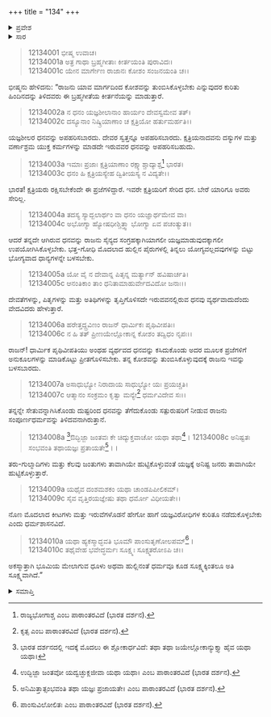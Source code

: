 +++
title = "134"
+++

<details><summary>ಪ್ರವೇಶ</summary>


।।   ಓಂ ಓಂ ನಮೋ ನಾರಾಯಣಾಯ।।   ಶ್ರೀ ವೇದವ್ಯಾಸಾಯ ನಮಃ ।।

ಶ್ರೀ ಕೃಷ್ಣದ್ವೈಪಾಯನ ವೇದವ್ಯಾಸ ವಿರಚಿತ  

**ಶ್ರೀ ಮಹಾಭಾರತ**

**ಶಾಂತಿ ಪರ್ವ**

**ಆಪದ್ಧರ್ಮ ಪರ್ವ**

**ಅಧ್ಯಾಯ 134**


</details>

<details><summary>ಸಾರ</summary>

ರಾಜನು ಯಾವ ಮಾರ್ಗದಿಂದ ಕೋಶವನ್ನು ತುಂಬಿಸಿಕೊಳ್ಳಬೇಕು ಎನ್ನುವುದರ ಕುರಿತಾದ ಬ್ರಹ್ಮಗೀತೆ (1-10).


</details>



> 12134001 ಭೀಷ್ಮ ಉವಾಚ।   
12134001a ಅತ್ರ ಗಾಥಾ ಬ್ರಹ್ಮಗೀತಾಃ ಕೀರ್ತಯಂತಿ ಪುರಾವಿದಃ।  
12134001c ಯೇನ ಮಾರ್ಗೇಣ ರಾಜಾನಃ ಕೋಶಂ ಸಂಜನಯಂತಿ ಚ।।

ಭೀಷ್ಮನು ಹೇಳಿದನು: “ರಾಜನು ಯಾವ ಮಾರ್ಗದಿಂದ ಕೋಶವನ್ನು ತುಂಬಿಸಿಕೊಳ್ಳಬೇಕು ಎನ್ನುವುದರ ಕುರಿತು ಹಿಂದಿನದನ್ನು ತಿಳಿದವರು ಈ ಬ್ರಹ್ಮಗೀತೆಯ ಕೀರ್ತನೆಯನ್ನು ಮಾಡುತ್ತಾರೆ.

> 12134002a ನ ಧನಂ ಯಜ್ಞಶೀಲಾನಾಂ ಹಾರ್ಯಂ ದೇವಸ್ವಮೇವ ತತ್।  
12134002c ದಸ್ಯೂನಾಂ ನಿಷ್ಕ್ರಿಯಾಣಾಂ ಚ ಕ್ಷತ್ರಿಯೋ ಹರ್ತುಮರ್ಹತಿ।।

ಯಜ್ಞಶೀಲರ ಧನವನ್ನು ಅಪಹರಿಸಬಾರದು. ದೇವರ ಸ್ವತ್ತನ್ನೂ ಅಪಹರಿಸಬಾರದು. ಕ್ಷತ್ರಿಯನಾದವನು ದಸ್ಯುಗಳ ಮತ್ತು ವರ್ಣಾಶ್ರಮ ಯುಕ್ತ ಕರ್ಮಗಳನ್ನು ಮಾಡದೇ ಇರುವವರ ಧನವನ್ನು ಅಪಹರಿಸಬಹುದು.

> 12134003a ಇಮಾಃ ಪ್ರಜಾಃ ಕ್ಷತ್ರಿಯಾಣಾಂ ರಕ್ಷ್ಯಾಶ್ಚಾದ್ಯಾಶ್ಚ[^1] ಭಾರತ।  
12134003c ಧನಂ ಹಿ ಕ್ಷತ್ರಿಯಸ್ಯೇಹ ದ್ವಿತೀಯಸ್ಯ ನ ವಿದ್ಯತೇ।।

ಭಾರತ! ಕ್ಷತ್ರಿಯರು ರಕ್ಷಿಸಬೇಕೆಂದೇ ಈ ಪ್ರಜೆಗಳಿದ್ದಾರೆ. ಇವರೇ ಕ್ಷತ್ರಿಯರಿಗೆ ಸೇರಿದ ಧನ. ಬೇರೆ ಯಾರಿಗೂ ಅವರು ಸೇರಿಲ್ಲ.

> 12134004a ತದಸ್ಯ ಸ್ಯಾದ್ಬಲಾರ್ಥಂ ವಾ ಧನಂ ಯಜ್ಞಾರ್ಥಮೇವ ವಾ।  
12134004c ಅಭೋಗ್ಯಾ ಹ್ಯೋಷಧೀಶ್ಚಿತ್ತ್ವಾ ಭೋಗ್ಯಾ ಏವ ಪಚಂತ್ಯುತ।।

ಆದರೆ ತನ್ನದೇ ಆಗಿರುವ ಧನವನ್ನು ರಾಜನು ಸೈನ್ಯದ ಸಂಗ್ರಹಕ್ಕಾಗಿಯಾಗಲೀ ಯಜ್ಞಮಾಡುವುದಕ್ಕಾಗಲೀ ಉಪಯೋಗಿಸಿಕೊಳ್ಳಬೇಕು. ಭತ್ತ-ಗೋಧಿ ಮೊದಲಾದ ಹುಲ್ಲಿನ ಪೈರುಗಳಲ್ಲಿ ತಿನ್ನಲು ಯೋಗ್ಯವಲ್ಲದವುಗಳನ್ನು ಬಿಟ್ಟು ಭೋಗ್ಯವಾದ ಧಾನ್ಯಗಳನ್ನೇ ಬಳಸಬೇಕು.

> 12134005a ಯೋ ವೈ ನ ದೇವಾನ್ನ ಪಿತೃನ್ನ ಮರ್ತ್ಯಾನ್ ಹವಿಷಾರ್ಚತಿ।  
12134005c ಆನಂತಿಕಾಂ ತಾಂ ಧನಿತಾಮಾಹುರ್ವೇದವಿದೋ ಜನಾಃ।।

ದೇವತೆಗಳನ್ನು, ಪಿತೃಗಳನ್ನು ಮತ್ತು ಅತಿಥಿಗಳನ್ನು ತೃಪ್ತಿಗೊಳಿಸದೇ ಇರುವವನಲ್ಲಿರುವ ಧನವು ವ್ಯರ್ಥವಾದುದೆಂದು ವೇದವಿದರು ಹೇಳುತ್ತಾರೆ.

> 12134006a ಹರೇತ್ತದ್ದ್ರವಿಣಂ ರಾಜನ್ ಧಾರ್ಮಿಕಃ ಪೃಥಿವೀಪತಿಃ।  
12134006c ನ ಹಿ ತತ್ ಪ್ರೀಣಯೇಲ್ಲೋಕಾನ್ನ ಕೋಶಂ ತದ್ವಿಧಂ ನೃಪಃ।।

ರಾಜನ್! ಧಾರ್ಮಿಕ ಪೃಥಿವೀಪತಿಯು ಅಂಥಹ ವ್ಯರ್ಥವದ ಧನವನ್ನು ಕಸಿದುಕೊಂಡು ಅದರ ಮೂಲಕ ಪ್ರಜೆಗಳಿಗೆ ಅನುಕೂಲಗಳನ್ನು ಮಾಡಿಕೊಟ್ಟು ಪ್ರೀತಗೊಳಿಸಬೇಕು. ತನ್ನ ಕೋಶವನ್ನು ತುಂಬಿಸಿಕೊಳ್ಳುವುದಕ್ಕೆ ರಾಜನು ಇವನ್ನು ಬಳಸಬಾರದು.

> 12134007a ಅಸಾಧುಭ್ಯೋ ನಿರಾದಾಯ ಸಾಧುಭ್ಯೋ ಯಃ ಪ್ರಯಚ್ಚತಿ।  
12134007c ಆತ್ಮಾನಂ ಸಂಕ್ರಮಂ ಕೃತ್ವಾ ಮನ್ಯೇ[^2] ಧರ್ಮವಿದೇವ ಸಃ।।

ತನ್ನನ್ನೇ ಸೇತುವನ್ನಾಗಿಸಿಕೊಂಡು ದುಷ್ಟರಿಂದ ಧನವನ್ನು ತೆಗೆದುಕೊಂಡು ಸತ್ಪುರುಷರಿಗೆ ನೀಡುವ ರಾಜನು ಸಂಪೂರ್ಣಧರ್ಮವನ್ನು ತಿಳಿದವನಾಗಿರುತ್ತಾನೆ.

>12134008a [^3]ಔದ್ಭಿಜ್ಜಾ ಜಂತವಃ ಕೇ ಚಿದ್ಯುಕ್ತವಾಚೋ ಯಥಾ ತಥಾ[^4]।
12134008c ಅನಿಷ್ಟತಃ ಸಂಭವಂತಿ ತಥಾಯಜ್ಞಃ ಪ್ರತಾಯತೇ[^5]।।

ತರು-ಗುಲ್ಮಾದಿಗಳು ಮತ್ತು ಕೆಲವು ಜಂತುಗಳು ತಾವಾಗಿಯೇ ಹುಟ್ಟಿಕೊಳ್ಳುವಂತೆ ಯಜ್ಞಕ್ಕೆ ಅನಿಷ್ಟ ಜನರು ತಾವಾಗಿಯೇ ಹುಟ್ಟಿಕೊಳ್ಳುತ್ತಾರೆ.

> 12134009a ಯಥೈವ ದಂಶಮಶಕಂ ಯಥಾ ಚಾಂಡಪಿಪೀಲಿಕಮ್।  
12134009c ಸೈವ ವೃತ್ತಿರಯಜ್ಞೇಷು ತಥಾ ಧರ್ಮೋ ವಿಧೀಯತೇ।।

ನೊಣ ಮೊದಲಾದ ಕೀಟಗಳು ಮತ್ತು ಇರುವೆಗಳೊಡನೆ ಹೇಗೋ ಹಾಗೆ ಯಜ್ಞವಿರೋಧಿಗಳ ಕುರಿತೂ ನಡೆದುಕೊಳ್ಳಬೇಕು ಎಂದು ಧರ್ಮಶಾಸನವಿದೆ.

> 12134010a ಯಥಾ ಹ್ಯಕಸ್ಮಾದ್ಭವತಿ ಭೂಮೌ ಪಾಂಸುತೃಣೋಲಪಮ್[^6]।  
12134010c ತಥೈವೇಹ ಭವೇದ್ಧರ್ಮಃ ಸೂಕ್ಷ್ಮಃ ಸೂಕ್ಷ್ಮತರೋಽಪಿ ಚ।।

ಅಕಸ್ಮಾತ್ತಾಗಿ ಭೂಮಿಯ ಮೇಲಾಗುವ ಧೂಳು ಅಥವಾ ಹುಲ್ಲಿನಂತೆ   ಧರ್ಮವೂ ಕೂಡ ಸೂಕ್ಷ್ಮಕ್ಕಿಂತಲೂ ಅತಿ ಸೂಕ್ಷ್ಮವಾಗಿದೆ.”


<details><summary>ಸಮಾಪ್ತಿ</summary>

ಇತಿ ಶ್ರೀಮಹಾಭಾರತೇ ಶಾಂತಿ ಪರ್ವಣಿ ಆಪದ್ಧರ್ಮ ಪರ್ವಣಿ ಚತುಸ್ತ್ರಿಂಶಾತ್ಯಧಿಕಶತತಮೋಽಧ್ಯಾಯಃ।।  
ಇದು ಶ್ರೀಮಹಾಭಾರತದಲ್ಲಿ ಶಾಂತಿ ಪರ್ವದಲ್ಲಿ ಆಪದ್ಧರ್ಮ ಪರ್ವದಲ್ಲಿ  ನೂರಾಮೂವತ್ನಾಲ್ಕನೇ ಅಧ್ಯಾಯವು.

</details>

[^1]: ರಾಜ್ಯಭೋಗಾಶ್ಚ ಎಂಬ ಪಾಠಾಂತರವಿದೆ (ಭಾರತ ದರ್ಶನ).

[^2]: ಕೃತ್ಸ ಎಂಬ ಪಾಠಾಂತರವಿದೆ (ಭಾರತ ದರ್ಶನ).

[^3]: ಭಾರತ ದರ್ಶನದಲ್ಲಿ ಇದಕ್ಕೆ ಮೊದಲು ಈ ಶ್ಲೋಕಾರ್ಧವಿದೆ: ತಥಾ ತಥಾ ಜಯೇಲ್ಲೋಕಾನ್ಯುಕ್ತ್ಯಾ ಹೈವ ಯಥಾ ಯಥಾ।   

[^4]: ಉದ್ಭಿಜ್ಜಾ ಜಂತವೋ ಯದ್ವಚ್ಛುಕ್ಲಜೀವಾ ಯಥಾ ಯಥಾ।   ಎಂಬ ಪಾಠಾಂತರವಿದೆ (ಭಾರತ ದರ್ಶನ).

[^5]: ಅನಿಮಿತ್ತಾತ್ಸಂಭವಂತಿ ತಥಾ ಯಜ್ಞಃ ಪ್ರಜಾಯತೇ।   ಎಂಬ ಪಾಠಾಂತರವಿದೆ (ಭಾರತ ದರ್ಶನ).

[^6]: ಪಾಂಸುವಿಲೋಲಿತಃ ಎಂಬ ಪಾಠಾಂತರವಿದೆ (ಭಾರತ ದರ್ಶನ).
